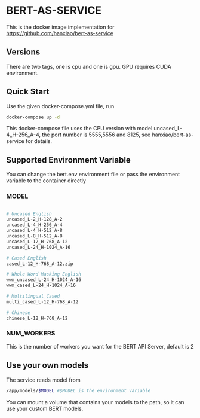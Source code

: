 # BERT-AS-SERVICE

This is the docker image implementation for https://github.com/hanxiao/bert-as-service

## Versions

There are two tags, one is cpu and one is gpu. GPU requires CUDA environment.

## Quick Start

Use the given docker-compose.yml file, run 

```bash
docker-compose up -d
```

This docker-compose file uses the CPU version with model uncased_L-4_H-256_A-4, the port number is 5555,5556 and 8125, see hanxiao/bert-as-service for details.


## Supported Environment Variable

You can change the bert.env environment file or pass the environment variable to the container directly

### MODEL

```bash

# Uncased English
uncased_L-2_H-128_A-2 
uncased_L-4_H-256_A-4
uncased_L-4_H-512_A-8
uncased_L-8_H-512_A-8
uncased_L-12_H-768_A-12
uncased_L-24_H-1024_A-16 

# Cased English
cased_L-12_H-768_A-12.zip

# Whole Word Masking English
wwm_uncased_L-24_H-1024_A-16
wwm_cased_L-24_H-1024_A-16

# Multilingual Cased
multi_cased_L-12_H-768_A-12

# Chinese
chinese_L-12_H-768_A-12

```

### NUM_WORKERS

This is the number of workers you want for the BERT API Server, default is 2

## Use your own models

The service reads model from

```bash
/app/models/$MODEL #$MODEL is the environment variable
```

You can mount a volume that contains your models to the path, so it can use your custom BERT models.